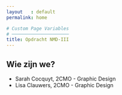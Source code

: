```yaml
---
layout   : default
permalink: home

# Custom Page Variables
# ─────────────────────
title: Opdracht NMD-III
---
```


Wie zijn we?
------------

 - Sarah Cocquyt, 2CMO - Graphic Design
 - Lisa Clauwers, 2CMO - Graphic Design
